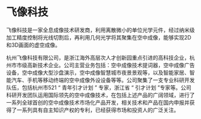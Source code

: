 # 飞像科技


飞像科技是一家全息成像技术研发商，利用离散微小的单位光学元件，经过纳米级加工精度控制将光线切割后，再利用几何光学将其聚集在空中成像，能够实现2D和3D画面的虚空成像。

杭州飞像科技有限公司，是浙江海外高层次人才创新园重点引进的高科技企业，杭州市市级高新技术企业。公司主营业务包括：空中成像技术提词器，空中成像广告设备，空中成像大型沙盘演示，空中成像智慧城市夜景景观等，以及智能家居、智能汽车、手机等移动终端的空中成像外设设备等等。公司聚集了一支专业科研开发队伍，包括杭州市521 “ 青年引才计划 ” 专家，浙江省 “ 引才计划 ”专家等。公司科研开发团队运用国际领先的空中成像技术，在包括上述产品的广阔领域，进行了一系列全球首创的空中成像技术市场化产品开发，相关技术和产品在国内申报并获得了一系列具有自主知识产权的专利，已经获得市场和投资人的广泛关注。

